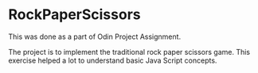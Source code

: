 # RockPaperScissors

This was done as a part of Odin Project Assignment. 

The project is to implement the traditional rock paper scissors game. This exercise helped a lot to understand basic Java Script concepts.
